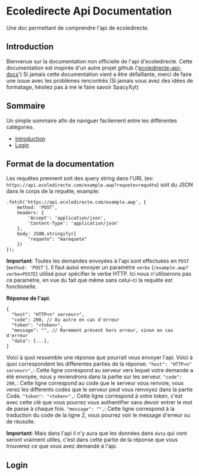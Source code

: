 # Ecoledirecte Api Documentation
Une doc permettant de comprendre l'api de ecoledirecte.

## Introduction
Bienvenue sur la documentation non officielle de l'api d'ecoledirecte.
Cette documentation est inspirée d'un autre projet github ('[ecoledirecte-api-docs](https://github.com/EduWireApps/ecoledirecte-api-docs)')
Si jamais cette documentation vient a être défaillante, merci de faire une issue avec les problèmes rencontrés
(Si jamais vous avez des idées de formatage, hésitez pas à me le faire savoir SpacyXyt)

## Sommaire
Un simple sommaire afin de naviguer facilement entre les différentes catégories.

- [Introduction](#introduction)
- [Login](#login)

## Format de la documentation
Les requêtes prennent soit des query string dans l'URL (ex: ``https://api.ecoledirecte.com/example.awp?requete=requête``) soit du JSON dans le corps de la requête, example:
```
.fetch('https://api.ecoledirecte.com/example.awp', {
    method: 'POST',
    headers: {
        'Accept': 'application/json',
        'Content-Type': 'application/json'
    },
    body: JSON.stringify({
        "requete": "marequete"
    })
});
```

**Important**: Toutes les demandes envoyées à l'api sont effectuées en ``POST`` (``method: 'POST'``). Il faut aussi envoyer un paramètre ``verbe`` (``/example.awp?verbe=POSTE``) utilisé pour spécifier le verbe HTTP. Ici nous n'utiliserons pas ce paramètre, en vue du fait que même sans celui-ci la requête est fonctionelle.

**Réponse de l'api**:
```
{
  "host": "HTTP<n° serveur>",
  "code": 200, // Ou autre en cas d'erreur
  "token": "<token>",
  "message": "", // Rarement présent hors erreur, sinon en cas d'erreur
  "data": {...},
}
```
Voici à quoi ressemble une réponse que pourrait vous envoyer l'api.
Voici à quoi correspondent les differentes parties de la réponse:
``"host": "HTTP<n° serveur>",``: Cette ligne correspond au serveur vers lequel votre demande a été envoyée, nous y reviendrons dans la partie sur les serveur.
``"code": 200,``: Cette ligne correspond au code que le serveur vous renvoie, vous verez les differents codes que le serveur peut vous renvoyez dans la partie Code.
``"token": "<token>",``: Cette ligne correspond à votre token, c'est avec cette clé que vous pourrez vous authentifier sans devoir entrer le mot de passe à chaque fois.
``"message": "",``: Cette ligne correspond à la traduction du code de la ligne 2, vous pourrez voir le message d'erreur ou de réussite.


**Important**:
Mais dans l'api il n'y aura que les données dans ``data`` qui vont seront vraiment utiles, c'est dans cette partie de la réponse que vous trouverez ce que vous avez demandé à l'api.

## Login
